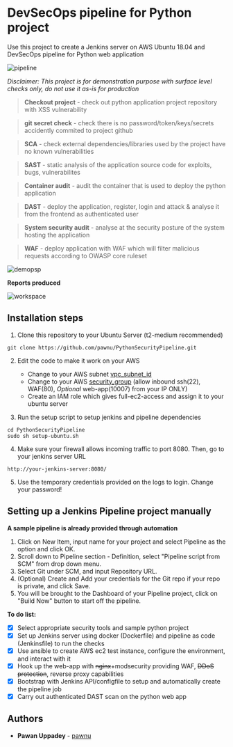 # DevSecOps pipeline for Python project

Use this project to create a Jenkins server on AWS Ubuntu 18.04 and DevSecOps pipeline for Python web application

![pipeline](https://user-images.githubusercontent.com/11514346/71473164-e57a5500-27cd-11ea-97cb-3c25f0266407.JPG)

*Disclaimer: This project is for demonstration purpose with surface level checks only, do not use it as-is for production*

> **Checkout project** - check out python application project repository with XSS vulnerability

> **git secret check** - check there is no password/token/keys/secrets accidently commited to project github

> **SCA** - check external dependencies/libraries used by the project have no known vulnerabilities

> **SAST** - static analysis of the application source code for exploits, bugs, vulnerabilites

> **Container audit** - audit the container that is used to deploy the python application

> **DAST** - deploy the application, register, login and attack & analyse it from the frontend as authenticated user

> **System security audit** - analyse at the security posture of the system hosting the application

> **WAF** - deploy application with WAF which will filter malicious requests according to OWASP core ruleset

![demopsp](https://user-images.githubusercontent.com/11514346/71560985-41600a80-2a68-11ea-8b20-6f191bcb7ea3.gif)

**Reports produced**

![workspace](https://user-images.githubusercontent.com/11514346/71560987-46bd5500-2a68-11ea-8f1f-63c7cf65f631.JPG)

## Installation steps

1. Clone this repository to your Ubuntu Server (t2-medium recommended)
```
git clone https://github.com/pawnu/PythonSecurityPipeline.git
```

2. Edit the code to make it work on your AWS
   - Change to your AWS subnet [vpc_subnet_id](jenkins_home/createAwsEc2.yml#L30) 
   - Change to your AWS [security_group](jenkins_home/createAwsEc2.yml#L10) (allow inbound ssh(22), WAF(80), *Optional* web-app(10007) from your IP ONLY)
   - Create an IAM role which gives full-ec2-access and assign it to your ubuntu server

3. Run the setup script to setup jenkins and pipeline dependencies
```
cd PythonSecurityPipeline
sudo sh setup-ubuntu.sh
```

4. Make sure your firewall allows incoming traffic to port 8080. Then, go to your jenkins server URL 
```
http://your-jenkins-server:8080/
```
5. Use the temporary credentials provided on the logs to login. Change your password!

## Setting up a Jenkins Pipeline project manually
 
**A sample pipeline is already provided through automation**

1. Click on New Item, input name for your project and select Pipeline as the option and click OK.
2. Scroll down to Pipeline section - Definition, select "Pipeline script from SCM" from drop down menu.
3. Select Git under SCM, and input Repository URL.
4. (Optional) Create and Add your credentials for the Git repo if your repo is private, and click Save.
5. You will be brought to the Dashboard of your Pipeline project, click on "Build Now" button to start off the pipeline.


**To do list:**
- [x] Select appropriate security tools and sample python project
- [x] Set up Jenkins server using docker (Dockerfile) and pipeline as code (Jenkinsfile) to run the checks
- [x] Use ansible to create AWS ec2 test instance, configure the environment, and interact with it
- [x] Hook up the web-app with ~~nginx~~+modsecurity providing WAF, ~~DDoS protection~~, reverse proxy capabilities
- [x] Bootstrap with Jenkins API/configfile to setup and automatically create the pipeline job
- [x] Carry out authenticated DAST scan on the python web app

## Authors

* **Pawan Uppadey** - [pawnu](https://github.com/pawnu)

